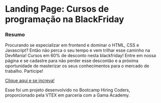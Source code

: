 # Landing Page: Cursos de programação na BlackFriday
### Resumo
Procurando se especializar em frontend e dominar o HTML, CSS e Javascript? Então não perca o seu tempo e vem trilhar esse caminho na DevMania!
Cursos em 60% de desconto nesta blackfriday!
Entre em nossa página e se cadastre para não perder esse descontão e a próxima oportunidade de masterizar os seus conhecimentos para o mercado de trabalho. Participe!

[Clique aqui e se increva!](https://landing-page-kohl-phi-64.vercel.app/)

Esse foi um projeto desenvolvido no Bootcamp Hiring Coders, proporcionado pela VTEX em parceria com a Gama Academy.
